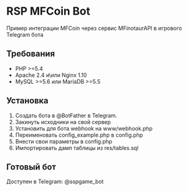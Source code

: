 # RSP MFCoin Bot

Пример интеграции MFCoin через сервис MFinotaurAPI в игрового Telegram бота

## Требования

* PHP >=5.4
* Apache 2.4 и\или Nginx 1.10
* MySQL >=5.6 или MariaDB >=5.5

## Установка

1. Создать бота в @BotFather в Telegram.
2. Закинуть исходники на свой сервер
3. Установить для бота webhook на www/webhook.php
4. Переименовать config_example.php в config.php
5. Внести свои параметры в config.php
6. Импортировать дамп таблицы из res/tables.sql

## Готовый бот

Доступен в Telegram: @sspgame_bot
